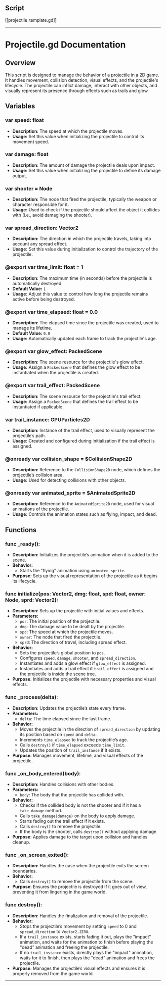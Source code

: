 ## Script
[[projectile_template.gd]]


---

# **Projectile.gd Documentation**

## **Overview**

This script is designed to manage the behavior of a projectile in a 2D game. It handles movement, collision detection, visual effects, and the projectile's lifecycle. The projectile can inflict damage, interact with other objects, and visually represent its presence through effects such as trails and glow.

## **Variables**

### **var speed: float**
- **Description:** The speed at which the projectile moves.
- **Usage:** Set this value when initializing the projectile to control its movement speed.

### **var damage: float**
- **Description:** The amount of damage the projectile deals upon impact.
- **Usage:** Set this value when initializing the projectile to define its damage output.

### **var shooter = Node**
- **Description:** The node that fired the projectile, typically the weapon or character responsible for it.
- **Usage:** Used to check if the projectile should affect the object it collides with (i.e., avoid damaging the shooter).

### **var spread_direction: Vector2**
- **Description:** The direction in which the projectile travels, taking into account any spread effect.
- **Usage:** Set this value during initialization to control the trajectory of the projectile.

### **@export var time_limit: float = 1**
- **Description:** The maximum time (in seconds) before the projectile is automatically destroyed.
- **Default Value:** `1`
- **Usage:** Adjust this value to control how long the projectile remains active before being destroyed.

### **@export var time_elapsed: float = 0.0**
- **Description:** The elapsed time since the projectile was created, used to manage its lifetime.
- **Default Value:** `0.0`
- **Usage:** Automatically updated each frame to track the projectile's age.

### **@export var glow_effect: PackedScene**
- **Description:** The scene resource for the projectile's glow effect.
- **Usage:** Assign a `PackedScene` that defines the glow effect to be instantiated when the projectile is created.

### **@export var trail_effect: PackedScene**
- **Description:** The scene resource for the projectile's trail effect.
- **Usage:** Assign a `PackedScene` that defines the trail effect to be instantiated if applicable.

### **var trail_instance: GPUParticles2D**
- **Description:** Instance of the trail effect, used to visually represent the projectile’s path.
- **Usage:** Created and configured during initialization if the trail effect is assigned.

### **@onready var collision_shape = $CollisionShape2D**
- **Description:** Reference to the `CollisionShape2D` node, which defines the projectile’s collision area.
- **Usage:** Used for detecting collisions with other objects.

### **@onready var animated_sprite = $AnimatedSprite2D**
- **Description:** Reference to the `AnimatedSprite2D` node, used for visual animations of the projectile.
- **Usage:** Controls the animation states such as flying, impact, and dead.

## **Functions**

### **func _ready():**
- **Description:** Initializes the projectile’s animation when it is added to the scene.
- **Behavior:**
  - Starts the "flying" animation using `animated_sprite`.
- **Purpose:** Sets up the visual representation of the projectile as it begins its lifecycle.

### **func initialize(pos: Vector2, dmg: float, spd: float, owner: Node, sprd: Vector2):**
- **Description:** Sets up the projectile with initial values and effects.
- **Parameters:**
  - `pos`: The initial position of the projectile.
  - `dmg`: The damage value to be dealt by the projectile.
  - `spd`: The speed at which the projectile moves.
  - `owner`: The node that fired the projectile.
  - `sprd`: The direction of travel, including spread effect.
- **Behavior:**
  - Sets the projectile’s global position to `pos`.
  - Configures `speed`, `damage`, `shooter`, and `spread_direction`.
  - Instantiates and adds a glow effect if `glow_effect` is assigned.
  - Instantiates and adds a trail effect if `trail_effect` is assigned and the projectile is inside the scene tree.
- **Purpose:** Initializes the projectile with necessary properties and visual effects.

### **func _process(delta):**
- **Description:** Updates the projectile’s state every frame.
- **Parameters:**
  - `delta`: The time elapsed since the last frame.
- **Behavior:**
  - Moves the projectile in the direction of `spread_direction` by updating its position based on `speed` and `delta`.
  - Increments `time_elapsed` to track the projectile’s age.
  - Calls `destroy()` if `time_elapsed` exceeds `time_limit`.
  - Updates the position of `trail_instance` if it exists.
- **Purpose:** Manages movement, lifetime, and visual effects of the projectile.

### **func _on_body_entered(body):**
- **Description:** Handles collisions with other bodies.
- **Parameters:**
  - `body`: The body that the projectile has collided with.
- **Behavior:**
  - Checks if the collided body is not the shooter and if it has a `take_damage` method.
  - Calls `take_damage(damage)` on the body to apply damage.
  - Starts fading out the trail effect if it exists.
  - Calls `destroy()` to remove the projectile.
  - If the body is the shooter, calls `destroy()` without applying damage.
- **Purpose:** Applies damage to the target upon collision and handles cleanup.

### **func _on_screen_exited():**
- **Description:** Handles the case when the projectile exits the screen boundaries.
- **Behavior:**
  - Calls `destroy()` to remove the projectile from the scene.
- **Purpose:** Ensures the projectile is destroyed if it goes out of view, preventing it from lingering in the game world.

### **func destroy():**
- **Description:** Handles the finalization and removal of the projectile.
- **Behavior:**
  - Stops the projectile’s movement by setting `speed` to 0 and `spread_direction` to `Vector2.ZERO`.
  - If a `trail_instance` exists, starts fading it out, plays the "impact" animation, and waits for the animation to finish before playing the "dead" animation and freeing the projectile.
  - If no `trail_instance` exists, directly plays the "impact" animation, waits for it to finish, then plays the "dead" animation and frees the projectile.
- **Purpose:** Manages the projectile’s visual effects and ensures it is properly removed from the game world.

---

